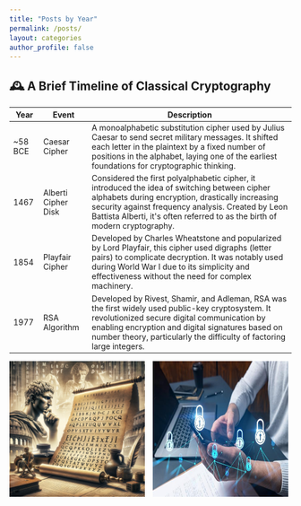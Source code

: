 ```yaml
---
title: "Posts by Year"
permalink: /posts/
layout: categories
author_profile: false
---
```


## 🕰️ A Brief Timeline of Classical Cryptography

| Year      | Event                          | Description                                                                 |
|-----------|--------------------------------|-----------------------------------------------------------------------------|
| ~58 BCE   | Caesar Cipher                  | A monoalphabetic substitution cipher used by Julius Caesar to send secret military messages. It shifted each letter in the plaintext by a fixed number of positions in the alphabet, laying one of the earliest foundations for cryptographic thinking. |
| 1467      | Alberti Cipher Disk            | Considered the first polyalphabetic cipher, it introduced the idea of switching between cipher alphabets during encryption, drastically increasing security against frequency analysis. Created by Leon Battista Alberti, it's often referred to as the birth of modern cryptography. |
| 1854      | Playfair Cipher                | Developed by Charles Wheatstone and popularized by Lord Playfair, this cipher used digraphs (letter pairs) to complicate decryption. It was notably used during World War I due to its simplicity and effectiveness without the need for complex machinery. |
| 1977      | RSA Algorithm                  | Developed by Rivest, Shamir, and Adleman, RSA was the first widely used public-key cryptosystem. It revolutionized secure digital communication by enabling encryption and digital signatures based on number theory, particularly the difficulty of factoring large integers. |
<div style="display: flex; gap: 1em;">
  <img src="/assets/images/caesar.png" alt="Caesar Cipher" style="width: 48%;">
  <img src="/assets/images/rsa.jpg" alt="RSA Diagram" style="width: 48%;">
</div>
